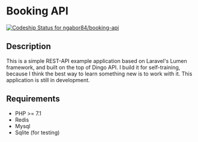# Booking API
[ ![Codeship Status for ngabor84/booking-api](https://app.codeship.com/projects/6e0dbaf0-2274-0135-9adb-62dd7db260b1/status?branch=master)](https://app.codeship.com/projects/221680)

## Description
This is a simple REST-API example application based on Laravel's Lumen framework, and built on the top of Dingo API.
I build it for self-training, because I think the best way to learn something new is to work with it.
This application is still in development.

## Requirements
- PHP >= 7.1
- Redis
- Mysql
- Sqlite (for testing)

